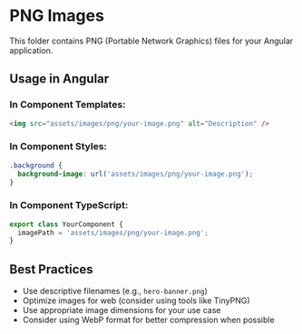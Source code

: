 # PNG Images

This folder contains PNG (Portable Network Graphics) files for your Angular application.

## Usage in Angular

### In Component Templates:
```html
<img src="assets/images/png/your-image.png" alt="Description" />
```

### In Component Styles:
```css
.background {
  background-image: url('assets/images/png/your-image.png');
}
```

### In Component TypeScript:
```typescript
export class YourComponent {
  imagePath = 'assets/images/png/your-image.png';
}
```

## Best Practices

- Use descriptive filenames (e.g., `hero-banner.png`)
- Optimize images for web (consider using tools like TinyPNG)
- Use appropriate image dimensions for your use case
- Consider using WebP format for better compression when possible
